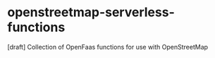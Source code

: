 # openstreetmap-serverless-functions
[draft] Collection of OpenFaas functions for use with OpenStreetMap
